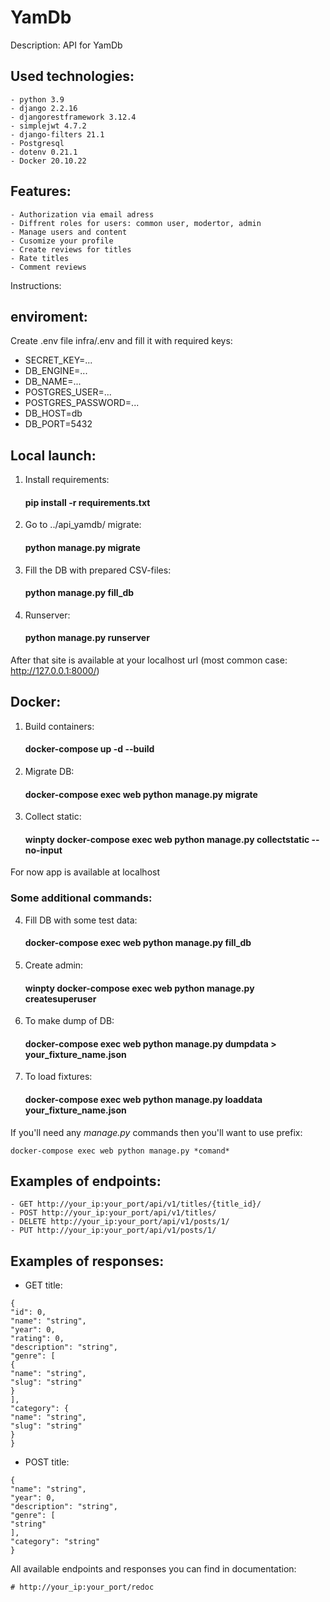# YamDb

Description: API for YamDb

Used technologies:
-
    - python 3.9
    - django 2.2.16
    - djangorestframework 3.12.4
    - simplejwt 4.7.2
    - django-filters 21.1
    - Postgresql
    - dotenv 0.21.1
    - Docker 20.10.22
Features:
-
    - Authorization via email adress
    - Diffrent roles for users: common user, modertor, admin
    - Manage users and content
    - Cusomize your profile
    - Create reviews for titles
    - Rate titles
    - Comment reviews

Instructions:

## enviroment:
Create .env file infra/.env and fill it with required keys:
- SECRET_KEY=...
- DB_ENGINE=...
- DB_NAME=...
- POSTGRES_USER=...
- POSTGRES_PASSWORD=...
- DB_HOST=db
- DB_PORT=5432

## Local launch:

1. Install requirements:
    #### pip install -r requirements.txt
2. Go to ../api_yamdb/ migrate:
    #### python manage.py migrate
3. Fill the DB with prepared CSV-files:
    #### python manage.py fill_db
4. Runserver:
    #### python manage.py runserver
After that site is available at your localhost url (most common case: http://127.0.0.1:8000/)

## Docker:
1. Build containers:
    #### docker-compose up -d --build
2. Migrate DB:
    #### docker-compose exec web python manage.py migrate
3. Collect static:
    #### winpty docker-compose exec web python manage.py collectstatic --no-input
For now app is available at localhost

### Some additional commands: 
4. Fill DB with some test data:
    #### docker-compose exec web python manage.py fill_db
5. Create admin:
    #### winpty docker-compose exec web python manage.py createsuperuser
6. To make dump of DB:
    #### docker-compose exec web python manage.py dumpdata > your_fixture_name.json
7. To load fixtures:
    #### docker-compose exec web python manage.py loaddata your_fixture_name.json

If you'll need any *manage.py* commands then you'll want to use prefix:

    docker-compose exec web python manage.py *comand*

Examples of endpoints:
-
    - GET http://your_ip:your_port/api/v1/titles/{title_id}/
    - POST http://your_ip:your_port/api/v1/titles/
    - DELETE http://your_ip:your_port/api/v1/posts/1/
    - PUT http://your_ip:your_port/api/v1/posts/1/

Examples of responses:
-
- GET title:
~~~
{
"id": 0,
"name": "string",
"year": 0,
"rating": 0,
"description": "string",
"genre": [
{
"name": "string",
"slug": "string"
}
],
"category": {
"name": "string",
"slug": "string"
}
}
~~~
- POST title:
~~~
{
"name": "string",
"year": 0,
"description": "string",
"genre": [
"string"
],
"category": "string"
}
~~~
All available endpoints and responses you can find in documentation:

    # http://your_ip:your_port/redoc

